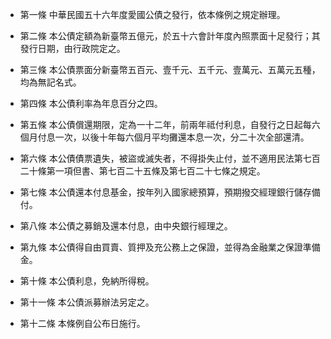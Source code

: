 * 第一條 中華民國五十六年度愛國公債之發行，依本條例之規定辦理。

* 第二條 本公債定額為新臺幣五億元，於五十六會計年度內照票面十足發行；其發行日期，由行政院定之。

* 第三條 本公債票面分新臺幣五百元、壹千元、五千元、壹萬元、五萬元五種，均為無記名式。

* 第四條 本公債利率為年息百分之四。

* 第五條 本公債償還期限，定為一十二年，前兩年祗付利息，自發行之日起每六個月付息一次，以後十年每六個月平均攤還本息一次，分二十次全部還清。

* 第六條 本公債債票遺失，被盜或滅失者，不得掛失止付，並不適用民法第七百二十條第一項但書、第七百二十五條及第七百二十七條之規定。

* 第七條 本公債還本付息基金，按年列入國家總預算，預期撥交經理銀行儲存備付。

* 第八條 本公債之募銷及還本付息，由中央銀行經理之。

* 第九條 本公債得自由買賣、質押及充公務上之保證，並得為金融業之保證準備金。

* 第十條 本公債利息，免納所得稅。

* 第十一條 本公債派募辦法另定之。

* 第十二條 本條例自公布日施行。

